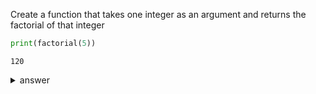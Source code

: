 Create a function that takes one integer as an argument and returns the factorial of that integer

```py
print(factorial(5))   
```

```
120
```

<details>
  <summary>answer</summary>
  
  ```py
  def factorial(n):
      if n == 1:
          return 1
      else:
          n = n * factorial(n-1)
      return n
  ```
</details>

